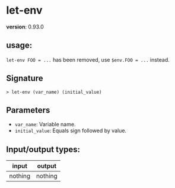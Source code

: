 # let-env

**version**: 0.93.0

## **usage**:

`let-env FOO = ...` has been removed, use `$env.FOO = ...` instead.

## Signature

`> let-env (var_name) (initial_value)`

## Parameters

- `var_name`: Variable name.
- `initial_value`: Equals sign followed by value.

## Input/output types:

| input   | output  |
| ------- | ------- |
| nothing | nothing |
